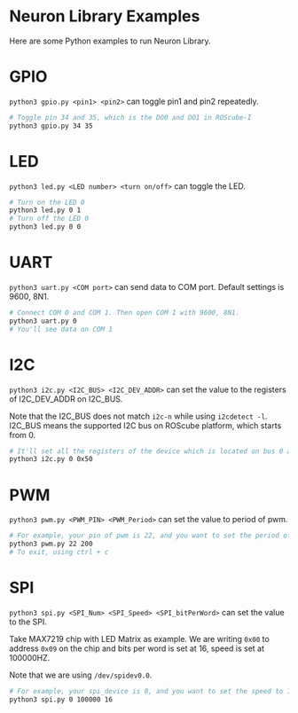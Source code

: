 # Neuron Library Examples

Here are some Python examples to run Neuron Library.

# GPIO

`python3 gpio.py <pin1> <pin2>` can toggle pin1 and pin2 repeatedly.

```bash
# Toggle pin 34 and 35, which is the DO0 and DO1 in ROScube-I
python3 gpio.py 34 35
```

# LED

`python3 led.py <LED number> <turn on/off>` can toggle the LED.

```bash
# Turn on the LED 0
python3 led.py 0 1
# Turn off the LED 0
python3 led.py 0 0
```

# UART

`python3 uart.py <COM port>` can send data to COM port. Default settings is 9600, 8N1.

```bash
# Connect COM 0 and COM 1. Then open COM 1 with 9600, 8N1.
python3 uart.py 0
# You'll see data on COM 1
```

# I2C

`python3 i2c.py <I2C_BUS> <I2C_DEV_ADDR>` can set the value to the registers of I2C_DEV_ADDR on I2C_BUS.

Note that the I2C_BUS does not match `i2c-n` while using `i2cdetect -l`.
I2C_BUS means the supported I2C bus on ROScube platform, which starts from 0.

```bash
# It'll set all the registers of the device which is located on bus 0 and address 0x50
python3 i2c.py 0 0x50
```

# PWM

`python3 pwm.py <PWM_PIN> <PWM_Period>` can set the value to period of pwm.

```bash
# For example, your pin of pwm is 22, and you want to set the period of pwm to 200us
python3 pwm.py 22 200
# To exit, using ctrl + c
```

# SPI

`python3 spi.py <SPI_Num> <SPI_Speed> <SPI_bitPerWord>` can set the value to the SPI.

Take MAX7219 chip with LED Matrix as example.
We are writing `0x00` to address `0x09` on the chip and bits per word is set at 16, speed is set at 100000HZ. 

Note that we are using `/dev/spidev0.0`.

```bash
# For example, your spi_device is 0, and you want to set the speed to 100000 hz and the bitsPer to 16.
python3 spi.py 0 100000 16
```